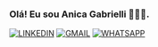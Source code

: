 ### Olá! Eu sou Anica Gabrielli 👩🏿‍💻.
[![LINKEDIN](https://img.shields.io/badge/LinkedIn-0077B5?style=for-the-badge&logo=linkedin&logoColor=white)](https://www.linkedin.com/in/anica-gabrielli-pereira-santos-3b596b2bb/)
[![GMAIL](https://img.shields.io/badge/Gmail-D14836?style=for-the-badge&logo=gmail&logoColor=white)](anicagabriellips@gmail.com)
[![WHATSAPP](https://img.shields.io/badge/WhatsApp-25D366?style=for-the-badge&logo=whatsapp&logoColor=white)](+5577991351383)

